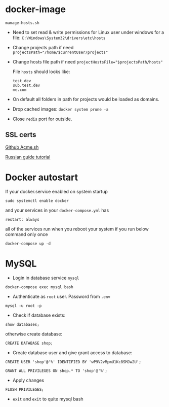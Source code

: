 # docker-image

~~~~
manage-hosts.sh
~~~~
* Need to set read & write permissions for Linux user under windows for a file: 
`C:\Windows\System32\drivers\etc\hosts`
  
* Change projects path if need `projectsPath="/home/$currentUser/projects"`
  
* Change hosts file path if need `projectHostsFile="$projectsPath/hosts"`
  
  File `hosts` should looks like:
  ~~~
  test.dev
  sub.test.dev
  me.com
  ~~~
  
* On default all folders in path for projects would be loaded as domains.

* Drop cached images: `docker system prune -a`

* Close `redis` port for outside.

## SSL certs
[Github Acme.sh](https://github.com/acmesh-official/acme.sh)

[Russian guide tutorial](https://codex.so/wildcard-ssl)

# Docker autostart

If your docker.service enabled on system startup

`sudo systemctl enable docker`

and your services in your `docker-compose.yml` has

`restart: always`

all of the services run when you reboot your system if you run below command only once

`docker-compose up -d`


# MySQL

* Login in database service `mysql` 

`docker-compose exec mysql bash`

* Authenticate as `root` user. Password from `.env`

`mysql -u root -p`

* Check if database exists:

`show databases;`

otherwise create database:

`CREATE DATABASE shop;`

* Create database user and give grant access to database:

`CREATE USER 'shop'@'%' IDENTIFIED BY 'wP9V2vMpmU1Kc8SMJw2U';`

`GRANT ALL PRIVILEGES ON shop.* TO 'shop'@'%';`

* Apply changes

`FLUSH PRIVILEGES;`

* `exit` and `exit` to quite mysql bash






